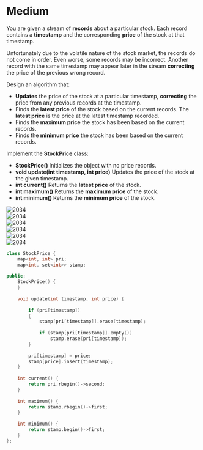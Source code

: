 # Medium

You are given a stream of **records** about a particular stock. Each record contains a **timestamp** and the corresponding **price** of the stock at that timestamp.

Unfortunately due to the volatile nature of the stock market, the records do not come in order. Even worse, some records may be incorrect. Another record with the same timestamp may appear later in the stream **correcting** the price of the previous wrong record.

Design an algorithm that:

- **Updates** the price of the stock at a particular timestamp, **correcting** the price from any previous records at the timestamp.
- Finds the **latest price** of the stock based on the current records. The **latest price** is the price at the latest timestamp recorded.
- Finds the **maximum price** the stock has been based on the current records.
- Finds the **minimum price** the stock has been based on the current records.

Implement the **StockPrice** class:

- **StockPrice()** Initializes the object with no price records.
- **void update(int timestamp, int price)** Updates the price of the stock at the given timestamp.
- **int current()** Returns the **latest price** of the stock.
- **int maximum()** Returns the **maximum price** of the stock.
- **int minimum()** Returns the **minimum price** of the stock.

![2034](/LeetCode/img/2034-1.png) <br>
![2034](/LeetCode/img/2034-2.png) <br>
![2034](/LeetCode/img/2034-3.png) <br>
![2034](/LeetCode/img/2034-4.png) <br>
![2034](/LeetCode/img/2034-5.png) <br>
![2034](/LeetCode/img/2034-6.png) <br>

```cpp
class StockPrice {
    map<int, int> pri;
    map<int, set<int>> stamp;
    
public:
    StockPrice() {
    }
    
    void update(int timestamp, int price) {
        
        if (pri[timestamp])
        {
            stamp[pri[timestamp]].erase(timestamp);
            
            if (stamp[pri[timestamp]].empty())
                stamp.erase(pri[timestamp]);
        }
        
        pri[timestamp] = price;
        stamp[price].insert(timestamp);
    }
    
    int current() {
        return pri.rbegin()->second;
    }
    
    int maximum() {
        return stamp.rbegin()->first;
    }
    
    int minimum() {
        return stamp.begin()->first;
    }
};
 ```
